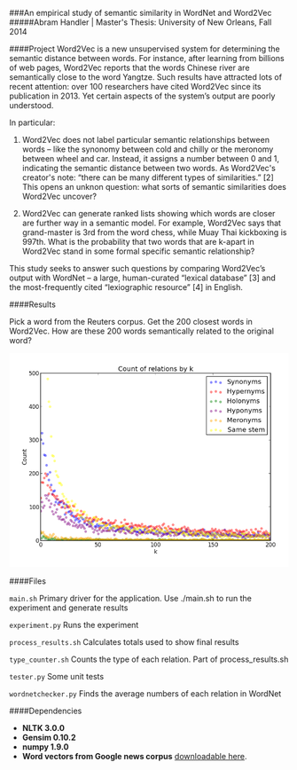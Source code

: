###An empirical study of semantic similarity in WordNet and Word2Vec
#####Abram Handler | Master's Thesis: University of New Orleans, Fall 2014

####Project
Word2Vec is a new unsupervised system for determining the semantic distance between words. For instance, after learning from billions of web pages, Word2Vec reports that the words Chinese river are semantically close to the word Yangtze. Such results have attracted lots of recent attention: over 100 researchers have cited Word2Vec since its publication in 2013. Yet certain aspects of the system’s output are poorly understood. 

In particular:

1. Word2Vec does not label particular semantic relationships between words – like the synonomy between cold and chilly or the meronomy between wheel and car. Instead, it assigns a number between 0 and 1, indicating the semantic distance between two words. As Word2Vec's creator's note: “there can be many different types of similarities.” [2] This opens an unknon question: what sorts of semantic similarities does Word2Vec uncover?

2. Word2Vec can generate ranked lists showing which words are closer are further way in a semantic model. For example, Word2Vec says that grand-master is 3rd from the word chess, while Muay Thai kickboxing is 997th. What is the probability that two words that are k-apart in Word2Vec stand in some formal specific semantic relationship?

This study seeks to answer such questions by comparing Word2Vec’s output with WordNet – a large, human-curated “lexical database” [3] and the most-frequently cited “lexiographic resource” [4] in English.

####Results

Pick a word from the Reuters corpus. Get the 200 closest words in Word2Vec. How are these 200 words semantically related to the original word?

![All results](images/total.png)

####Files

`main.sh` Primary driver for the application. Use ./main.sh to run the experiment and generate results

`experiment.py` Runs the experiment

`process_results.sh` Calculates totals used to show final results

`type_counter.sh` Counts the type of each relation. Part of process_results.sh

`tester.py` Some unit tests

`wordnetchecker.py` Finds the average numbers of each relation in WordNet

####Dependencies

* **NLTK 3.0.0**
* **Gensim 0.10.2**
* **numpy 1.9.0**
* **Word vectors from Google news corpus** [downloadable here](https://code.google.com/p/word2vec/).


